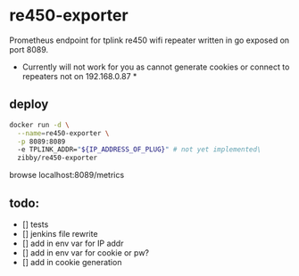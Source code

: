 # re450-exporter
Prometheus endpoint for tplink re450 wifi repeater  written in go exposed on port 8089.

* Currently will not work for you as cannot generate cookies or connect to repeaters not on 192.168.0.87 *

## deploy
~~~bash
docker run -d \
  --name=re450-exporter \
  -p 8089:8089
  -e TPLINK_ADDR="${IP_ADDRESS_OF_PLUG}" # not yet implemented\
  zibby/re450-exporter
~~~

browse localhost:8089/metrics


## todo:
- [] tests
- [] jenkins file rewrite
- [] add in env var for IP addr
- [] add in env var for cookie or pw?
- [] add in cookie generation

